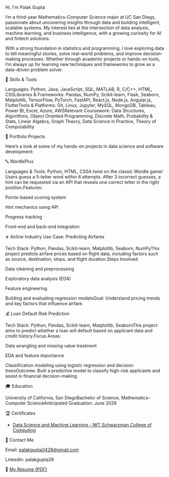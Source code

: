 Hi, I'm Palak Gupta

I’m a third-year Mathematics–Computer Science major at UC San Diego, passionate about uncovering insights through data and building intelligent, scalable systems. My interest lies at the intersection of data analysis, machine learning, and business intelligence, with a growing curiosity for AI and fintech solutions.

With a strong foundation in statistics and programming, I love exploring data to tell meaningful stories, solve real-world problems, and improve decision-making processes. Whether through academic projects or hands-on tools, I’m always up for learning new techniques and frameworks to grow as a data-driven problem solver.

🧠 Skills & Tools

Languages: Python, Java, JavaScript, SQL, MATLAB, R, C/C++, HTML, CSSLibraries & Frameworks: Pandas, NumPy, Scikit-learn, Flask, Seaborn, Matplotlib, TensorFlow, PyTorch, FastAPI, React.js, Node.js, Angular.js, FlutterTools & Platforms: Git, Linux, Jupyter, MySQL, MongoDB, Tableau, Power BI, Excel, Azure, AWSRelevant Coursework: Data Structures, Algorithms, Object Oriented Programming, Discrete Math, Probability & Stats, Linear Algebra, Graph Theory, Data Science in Practice, Theory of Computability

📂 Portfolio Projects

Here’s a look at some of my hands-on projects in data science and software development:

🔤 WordlePlus

Languages & Tools: Python, HTML, CSSA twist on the classic Wordle game! Users guess a 5-letter word within 6 attempts. After 3 incorrect guesses, a hint can be requested via an API that reveals one correct letter in the right position.Features:

Points-based scoring system

Hint mechanics using API

Progress tracking

Front-end and back-end integration

✈️ Airline Industry Use Case: Predicting Airfares

Tech Stack: Python, Pandas, Scikit-learn, Matplotlib, Seaborn, NumPyThis project predicts airfare prices based on flight data, including factors such as source, destination, stops, and flight duration.Steps Involved:

Data cleaning and preprocessing

Exploratory data analysis (EDA)

Feature engineering

Building and evaluating regression modelsGoal: Understand pricing trends and key factors that influence airfare.

💰 Loan Default Risk Prediction

Tech Stack: Python, Pandas, Scikit-learn, Matplotlib, SeabornThis project aims to predict whether a loan will default based on applicant data and credit history.Focus Areas:

Data wrangling and missing value treatment

EDA and feature importance

Classification modeling using logistic regression and decision treesOutcome: Built a predictive model to classify high-risk applicants and assist in financial decision-making.

🎓 Education

University of California, San DiegoBachelor of Science, Mathematics–Computer ScienceAnticipated Graduation: June 2026

🏆 Certificates

- [Data Science and Machine Learning - MIT Schwarzman College of Computing](https://drive.google.com/file/d/1RvM2h5yK1YYIJD47eOoCNzEY5XlJdd5G/view?usp=share_link)

📧 Contact Me

Email: palakgupta0428@gmail.com

LinkedIn: palakgupta28

📄 [My Resume (PDF)](https://drive.google.com/file/d/1Nrqjr3UAGPTosYmWXalzBHccRyBIE6Wp/view?usp=share_link)

